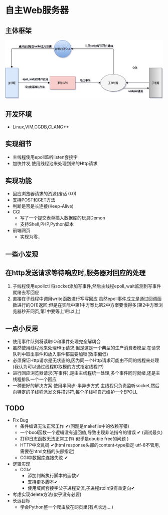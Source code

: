 # 自主Web服务器
## 主体框架  
![这里本来是一张图片,看到文字表明GitHub的网对国内环境太不友好了!](https://github.com/WayKwin/MyWebServer/blob/master/picture/%E6%9C%8D%E5%8A%A1%E5%99%A8%E6%A1%86%E6%9E%B6.png) 
## 开发环境 
  - Linux,VIM,CGDB,CLANG++
## 实现细节
  - 主线程使用epoll监听listen套接字
  - 加快并发,使用线程池来处理到来的Http请求 
## 实现功能
  - 回应浏览器请求的资源(废话 0.0) 
  - 支持POST和GET方法
  - 判断是否是长连接(Keep-Alive)
  - CGI
    - 写了一个提交表单插入数据库的玩具Demon
    - 支持Shell,PHP,Python脚本
  - 前端网页
    - 实现为零..
## 一些小发现
## 在http发送请求等待响应时,服务器对回应的处理
1. 子线程使用epollctl 将socket添加写事件,然后主线程epoll_wait监测到写事件就绪去写回应
2. 直接在子线程中调用write函数进行写写回应 
  虽然epoll事件成立是通过回调函数进行的O(1)返回;但是在实际中第1中方案比第2中方案要慢得多(第2中方案浏览器秒开网页,第1中要等上1秒以上)
## 一点小反思 
  - 使用事件队列将读取IO和事件处理完全解耦合
  - 虽然使用线程池来处理Http请求,但是这是一个典型的生产消费者模型.在请求队列中取出事件和放入事件都需要加锁(效率偏低)
  - 必须保证Http请求是无状态的,因为同一个Http请求可能由不同的线程来处理(我认为可以通过线程ID取模的方式指定线程??)
  - 进行回应浏览器请求(写事件),是由主线程统一处理,多个事件同时就绪,还是主线程排队一个一个回应
  - 一种更好的解决方案 使用半同步-半异步方式 主线程只负责监听socket,然后向特定的子线程派发文件描述符,每个子线程自己维护一个EPOLL 
## TODO
- Fix Bug
    - 条件编译无法正常工作 ✔(问题是makefile中的依赖写错)
    - 一个bool函数一个逻辑没有返回值,导致出现非法指令的错误 ✔ (调试最久)
    - 打印日志函数无法正常工作( 似乎是double free的问题 ) 
    -  HTTP中文乱码 ✔(html response头部的content-type指定 utf-8不管用,需要在html文档的头部指定)
    - CGI中数据库连接失败 ✔
- 逻辑实现
  - CGI✔
    - 添加判断执行脚本的函数✔
    - 支持更多脚本✔
    - 使用域间套接字父子进程交流,子进程stdin没有重定向✔
- 考虑实现delete方法(似乎没有必要)
- 长远目标 
  - 学会Python整一个爬虫放在网页里(有点长远....)

